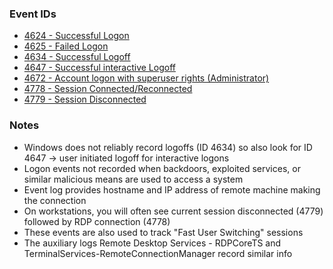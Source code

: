 ### Event IDs
   * <a href="https://www.ultimatewindowssecurity.com/securitylog/encyclopedia/event.aspx?eventid=4624">4624 - Successful Logon</a>
   * <a href="https://www.ultimatewindowssecurity.com/securitylog/encyclopedia/event.aspx?eventid=4625">4625 - Failed Logon</a>
   * <a href="https://www.ultimatewindowssecurity.com/securitylog/encyclopedia/event.aspx?eventid=4634">4634 - Successful Logoff</a>
   * <a href="https://www.ultimatewindowssecurity.com/securitylog/encyclopedia/event.aspx?eventid=4647">4647 - Successful interactive Logoff</a>
   * <a href="https://www.ultimatewindowssecurity.com/securitylog/encyclopedia/event.aspx?eventid=4672">4672 - Account logon with superuser rights (Administrator)</a>
   * <a href="https://www.ultimatewindowssecurity.com/securitylog/encyclopedia/event.aspx?eventid=4778">4778 - Session Connected/Reconnected</a>
   * <a href="https://www.ultimatewindowssecurity.com/securitylog/encyclopedia/event.aspx?eventid=4779">4779 - Session Disconnected</a>
### Notes
   * Windows does not reliably record logoffs (ID 4634) so also look for ID 4647 -> user initiated logoff for interactive logons
   * Logon events not recorded when backdoors, exploited services, or similar malicious means are used to access a system
   * Event log provides hostname and IP address of remote machine making the connection
   * On workstations, you will often see current session disconnected (4779) followed by RDP connection (4778)
   * These events are also used to track "Fast User Switching" sessions
   * The auxiliary logs Remote Desktop Services - RDPCoreTS and TerminalServices-RemoteConnectionManager record similar info
